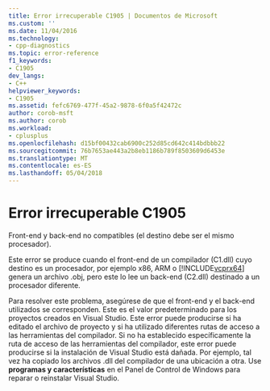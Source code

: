 ```yaml
---
title: Error irrecuperable C1905 | Documentos de Microsoft
ms.custom: ''
ms.date: 11/04/2016
ms.technology:
- cpp-diagnostics
ms.topic: error-reference
f1_keywords:
- C1905
dev_langs:
- C++
helpviewer_keywords:
- C1905
ms.assetid: fefc6769-477f-45a2-9878-6f0a5f42472c
author: corob-msft
ms.author: corob
ms.workload:
- cplusplus
ms.openlocfilehash: d15bf00432cab6900c252d85cd642c414bdbbb22
ms.sourcegitcommit: 76b7653ae443a2b8eb1186b789f8503609d6453e
ms.translationtype: MT
ms.contentlocale: es-ES
ms.lasthandoff: 05/04/2018
---
```

# <a name="fatal-error-c1905"></a>Error irrecuperable C1905
Front-end y back-end no compatibles (el destino debe ser el mismo procesador).  
  
 Este error se produce cuando el front-end de un compilador (C1.dll) cuyo destino es un procesador, por ejemplo x86, ARM o [!INCLUDE[vcprx64](../../assembler/inline/includes/vcprx64_md.md)] genera un archivo .obj, pero este lo lee un back-end (C2.dll) destinado a un procesador diferente.  
  
 Para resolver este problema, asegúrese de que el front-end y el back-end utilizados se corresponden. Este es el valor predeterminado para los proyectos creados en Visual Studio. Este error puede producirse si ha editado el archivo de proyecto y si ha utilizado diferentes rutas de acceso a las herramientas del compilador. Si no ha establecido específicamente la ruta de acceso de las herramientas del compilador, este error puede producirse si la instalación de Visual Studio está dañada. Por ejemplo, tal vez ha copiado los archivos .dll del compilador de una ubicación a otra. Use **programas y características** en el Panel de Control de Windows para reparar o reinstalar Visual Studio.